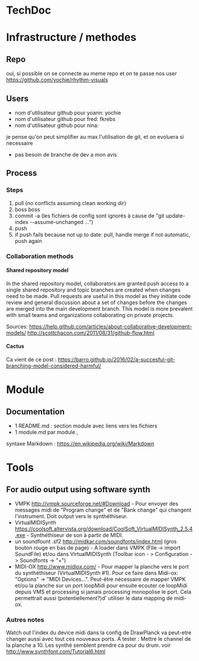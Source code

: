 TechDoc
=======

Infrastructure / methodes
=======
## Repo
oui, si possible on se connecte au meme repo et on te passe nos user
https://github.com/yochie/rhythm-visuals

## Users
- nom d'utilisateur github pour yoann: yochie
- nom d'utilisateur github pour fred: fkrebs
- nom d'utilisateur github pour nina:


je pense qu'on peut simplifier au max l'utilisation de git, et on evoluera si necessaire
- pas besoin de branche de dev a mon avis

## Process
### Steps
1. pull (no conflicts assuming clean working dir)
2. boss boss
3. commit -a (les fichiers de config sont ignorés à cause de "git update-index --assume-unchanged ...")
4. push 
5. if push fails because not up to date: pull, handle merge if not automatic, push again

### Collaboration methods
#### Shared repository model
In the shared repository model, collaborators are granted push access to a single shared repository and topic branches are created when changes need to be made. Pull requests are useful in this model as they initiate code review and general discussion about a set of changes before the changes are merged into the main development branch. This model is more prevalent with small teams and organizations collaborating on private projects.

Sources:
https://help.github.com/articles/about-collaborative-development-models/
http://scottchacon.com/2011/08/31/github-flow.html

#### Cactus
Ca vient de ce post : https://barro.github.io/2016/02/a-succesful-git-branching-model-considered-harmful/

Module
=======
## Documentation
- 1 README.md : section module avec liens vers les fichiers
- 1 module.md par module ,

syntaxe Markdown : https://en.wikipedia.org/wiki/Markdown


Tools
=======
## For audio output using software synth
- VMPK http://vmpk.sourceforge.net/#Download - Pour envoyer des messages midi de "Program change" et de "Bank change" qui changent l'instrument. Doit output vers le synthéthiseur.
- VirtualMIDISynth  https://coolsoft.altervista.org/download/CoolSoft_VirtualMIDISynth_2.5.4.exe -  Synthéthiseur de son à partir de MIDI.
- un soundfount .sf2  http://midkar.com/soundfonts/index.html (gros bouton rouge en bas de page) - A loader dans VMPK (FIle -> import SoundFile) et/ou dans VirtualMIDISynth (Toolbar icon - > Configuration -> Soundfonts -> "+")
- MIDI-OX http://www.midiox.com/ - Pour mapper la planche vers le port du synthéthiseur (VirtualMIDISynth #1). Pour ce faire dans Midi-ox: "Options" -> "MIDI Devices...". Peut-être nécessaire de mapper VMPK et/ou la planche sur un port loopMidi pour ensuite ecouter ce loopMidi depuis VMS et processing si jamais processing monopolise le port. Cela permettrait aussi (potentiellement?)d' utiliser le data mapping de midi-ox.

### Autres notes
Watch out l'index du device midi dans la config de DrawPlanck va peut-etre changer aussi avec tout ces nouveaux ports.
A tester : Mettre le channel de la planche a 10. Les synthé semblent prendre ca pour du drum. voir http://www.synthfont.com/Tutorial6.html